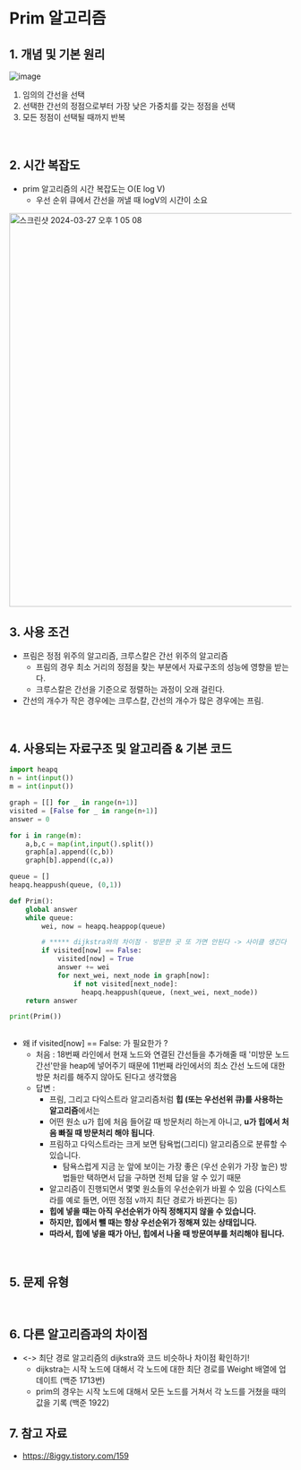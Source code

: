 # Prim 알고리즘 
## 1. 개념 및 기본 원리 

![image](https://github.com/AAISSJ/AlgorithmStudy/assets/76966915/8ae11b16-fd08-4201-a8c8-861bcef8ebc2)

1. 임의의 간선을 선택
2. 선택한 간선의 정점으로부터 가장 낮은 가중치를 갖는 정점을 선택
3. 모든 정점이 선택될 때까지 반복


<br> 

## 2. 시간 복잡도 
- prim 알고리즘의 시간 복잡도는 O(E log V)
  - 우선 순위 큐에서 간선을 꺼낼 때 logV의 시간이 소요

<img width="703" alt="스크린샷 2024-03-27 오후 1 05 08" src="https://github.com/AAISSJ/AlgorithmStudy/assets/76966915/a88dc9f4-c671-47c5-b074-5f3ee7981e02">

<br> 

## 3. 사용 조건 
- 프림은 정점 위주의 알고리즘, 크루스칼은 간선 위주의 알고리즘
  - 프림의 경우 최소 거리의 정점을 찾는 부분에서 자료구조의 성능에 영향을 받는다.
  - 크루스칼은 간선을 기준으로 정렬하는 과정이 오래 걸린다.
- 간선의 개수가 작은 경우에는 크루스칼, 간선의 개수가 많은 경우에는 프림.

<br> 

## 4. 사용되는 자료구조 및 알고리즘 & 기본 코드
```python
import heapq
n = int(input())
m = int(input())

graph = [[] for _ in range(n+1)]
visited = [False for _ in range(n+1)]
answer = 0

for i in range(m):
    a,b,c = map(int,input().split())
    graph[a].append((c,b))
    graph[b].append((c,a))

queue = []
heapq.heappush(queue, (0,1))

def Prim():
    global answer
    while queue:
        wei, now = heapq.heappop(queue)

        # ***** dijkstra와의 차이점 - 방문한 곳 또 가면 안된다 -> 사이클 생긴다
        if visited[now] == False:
            visited[now] = True
            answer += wei
            for next_wei, next_node in graph[now]:
                if not visited[next_node]:
                  heapq.heappush(queue, (next_wei, next_node))
    return answer

print(Prim())
    
```
- 왜 if visited[now] == False: 가 필요한가 ?
  - 처음 : 18번째 라인에서 현재 노드와 연결된 간선들을 추가해줄 때 '미방문 노드 간선'만을 heap에 넣어주기 때문에 11번째 라인에서의 최소 간선 노드에 대한 방문 처리를 해주지 않아도 된다고 생각했음
  - 답변 :
    - 프림, 그리고 다익스트라 알고리즘처럼 **힙 (또는 우선선위 큐)를 사용하는 알고리즘**에서는
    - 어떤 원소 u가 힙에 처음 들어갈 때 방문처리 하는게 아니고, **u가 힙에서 처음 빠질 때 방문처리 해야 됩니다**.
    - 프림하고 다익스트라는 크게 보면 탐욕법(그리디) 알고리즘으로 분류할 수 있습니다.
      - 탐욕스럽게 지금 눈 앞에 보이는 가장 좋은 (우선 순위가 가장 높은) 방법들만 택하면서 답을 구하면 전체 답을 알 수 있기 때문
    - 알고리즘이 진행되면서 몇몇 원소들의 우선순위가 바뀔 수 있음 (다익스트라를 예로 들면, 어떤 정점 v까지 최단 경로가 바뀐다는 등)
    - **힙에 넣을 때는 아직 우선순위가 아직 정해지지 않을 수 있습니다.**
    - **하지만, 힙에서 뺄 때는 항상 우선순위가 정해져 있는 상태입니다.**
    - **따라서, 힙에 넣을 때가 아닌, 힙에서 나올 때 방문여부를 처리해야 됩니다.**

<br> 

## 5. 문제 유형 



<br> 

## 6. 다른 알고리즘과의 차이점 
- <-> 최단 경로 알고리즘의 dijkstra와 코드 비슷하나 차이점 확인하기!
  - dijkstra는 시작 노드에 대해서 각 노드에 대한 최단 경로를 Weight 배열에 업데이트 (백준 1713번)
  - prim의 경우는 시작 노드에 대해서 모든 노드를 거쳐서 각 노드를 거쳤을 때의 값을 기록 (백준 1922)
 
## 7. 참고 자료 
- https://8iggy.tistory.com/159

